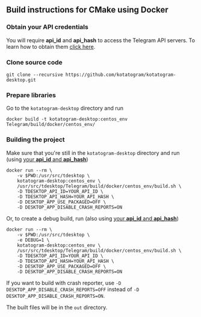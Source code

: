 ## Build instructions for CMake using Docker

### Obtain your API credentials

You will require **api_id** and **api_hash** to access the Telegram API servers. To learn how to obtain them [click here][api_credentials].

### Clone source code

    git clone --recursive https://github.com/kotatogram/kotatogram-desktop.git

### Prepare libraries

Go to the `kotatogram-desktop` directory and run

    docker build -t kotatogram-desktop:centos_env Telegram/build/docker/centos_env/

### Building the project

Make sure that you're still in the `kotatogram-desktop` directory and run (using [your **api_id** and **api_hash**](#obtain-your-api-credentials))

    docker run --rm \
        -v $PWD:/usr/src/tdesktop \
        kotatogram-desktop:centos_env \
        /usr/src/tdesktop/Telegram/build/docker/centos_env/build.sh \
        -D TDESKTOP_API_ID=YOUR_API_ID \
        -D TDESKTOP_API_HASH=YOUR_API_HASH \
        -D DESKTOP_APP_USE_PACKAGED=OFF \
        -D DESKTOP_APP_DISABLE_CRASH_REPORTS=ON

Or, to create a debug build, run (also using [your **api_id** and **api_hash**](#obtain-your-api-credentials))

    docker run --rm \
        -v $PWD:/usr/src/tdesktop \
        -e DEBUG=1 \
        kotatogram-desktop:centos_env \
        /usr/src/tdesktop/Telegram/build/docker/centos_env/build.sh \
        -D TDESKTOP_API_ID=YOUR_API_ID \
        -D TDESKTOP_API_HASH=YOUR_API_HASH \
        -D DESKTOP_APP_USE_PACKAGED=OFF \
        -D DESKTOP_APP_DISABLE_CRASH_REPORTS=ON

If you want to build with crash reporter, use `-D DESKTOP_APP_DISABLE_CRASH_REPORTS=OFF` instead of `-D DESKTOP_APP_DISABLE_CRASH_REPORTS=ON`.

The built files will be in the `out` directory.

[api_credentials]: api_credentials.md
